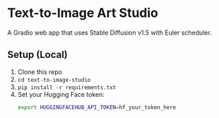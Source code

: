 # Text-to-Image Art Studio

A Gradio web app that uses Stable Diffusion v1.5 with Euler scheduler.

## Setup (Local)

1. Clone this repo  
2. `cd text-to-image-studio`  
3. `pip install -r requirements.txt`  
4. Set your Hugging Face token:
   ```bash
   export HUGGINGFACEHUB_API_TOKEN=hf_your_token_here
